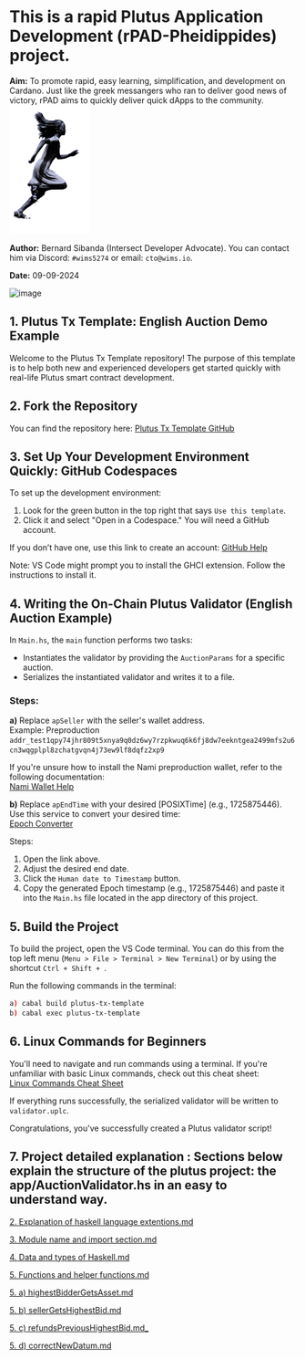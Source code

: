 # This is a rapid Plutus Application Development (rPAD-Pheidippides) project.

**Aim:** To promote rapid, easy learning, simplification, and development on Cardano. Just like the greek messangers who ran to deliver good news of victory, rPAD aims to quickly deliver quick dApps to the community.
![alt text](WhatsApp_Image_2024-09-09_at_14.38.56-removebg-preview.png)

**Author:** Bernard Sibanda (Intersect Developer Advocate). You can contact him via Discord: `#wims5274` or email: `cto@wims.io`.

**Date:** 09-09-2024

![image](https://github.com/user-attachments/assets/81636f94-ae64-401e-bbcc-296e000020e1)


## 1. Plutus Tx Template: English Auction Demo Example

Welcome to the Plutus Tx Template repository! The purpose of this template is to help both new and experienced developers get started quickly with real-life Plutus smart contract development.

## 2. Fork the Repository

You can find the repository here: [Plutus Tx Template GitHub](https://github.com/besiwims/plutus-tx-template/tree/dev)

## 3. Set Up Your Development Environment Quickly: GitHub Codespaces

To set up the development environment:

1. Look for the green button in the top right that says `Use this template`. 
2. Click it and select "Open in a Codespace." You will need a GitHub account. 

If you don’t have one, use this link to create an account: [GitHub Help](https://coxygen.co/user-help/github/)

Note: VS Code might prompt you to install the GHCI extension. Follow the instructions to install it.

## 4. Writing the On-Chain Plutus Validator (English Auction Example)

In `Main.hs`, the `main` function performs two tasks:

- Instantiates the validator by providing the `AuctionParams` for a specific auction.
- Serializes the instantiated validator and writes it to a file.

### Steps:

**a)** Replace `apSeller` with the seller's wallet address.  
Example: Preproduction  
`addr_test1qpy74jhr809t5xnya9q0dz6wy7rzpkwuq6k6fj8dw7eekntgea2499mfs2u6cn3wqgplpl8zchatgvqn4j73ew9lf8dqfz2xp9`

If you're unsure how to install the Nami preproduction wallet, refer to the following documentation:  
[Nami Wallet Help](https://github.com/wimsio/coxygen/wiki/3.-Nami-Wallet-on-Chrome-browser-by-Mugdor-Mary-29%E2%80%9004%E2%80%902024)

**b)** Replace `apEndTime` with your desired [POSIXTime] (e.g., 1725875446). Use this service to convert your desired time:  
[Epoch Converter](https://www.epochconverter.com/)

Steps:
1. Open the link above.
2. Adjust the desired end date.
3. Click the `Human date to Timestamp` button.
4. Copy the generated Epoch timestamp (e.g., 1725875446) and paste it into the `Main.hs` file located in the app directory of this project.

## 5. Build the Project

To build the project, open the VS Code terminal. You can do this from the top left menu (`Menu > File > Terminal > New Terminal`) or by using the shortcut `Ctrl + Shift + `.

Run the following commands in the terminal:

```bash
a) cabal build plutus-tx-template
b) cabal exec plutus-tx-template
```

## 6. Linux Commands for Beginners

You'll need to navigate and run commands using a terminal. If you're unfamiliar with basic Linux commands, check out this cheat sheet:  
[Linux Commands Cheat Sheet](https://www.geeksforgeeks.org/linux-commands-cheat-sheet/)

If everything runs successfully, the serialized validator will be written to `validator.uplc`.

Congratulations, you've successfully created a Plutus validator script!

## 7. Project detailed explanation : Sections below explain the structure of the plutus project: the app/AuctionValidator.hs in an easy to understand way.

[2. Explanation of haskell language extentions.md](https://github.com/besiwims/plutus-tx-template/blob/main/2.%20Explanation%20of%20haskell%20language%20extentions.md)

[3. Module name and import section.md](https://github.com/besiwims/plutus-tx-template/blob/main/3.%20Module%20name%20and%20import%20section.md)

[4. Data and types of Haskell.md](https://github.com/besiwims/plutus-tx-template/blob/main/4.%20Data%20and%20types%20of%20Haskell.md)

[5. Functions and helper functions.md](https://github.com/besiwims/plutus-tx-template/blob/main/5.%20Functions%20and%20helper%20functions.md)

[5. a) highestBidderGetsAsset.md](https://github.com/besiwims/plutus-tx-template/blob/main/highestBidderGetsAsset%20.md)

[5. b) sellerGetsHighestBid.md](https://github.com/besiwims/plutus-tx-template/blob/main/sellerGetsHighestBid.md)

[5. c) refundsPreviousHighestBid.md_]()

[5. d) correctNewDatum.md](https://github.com/besiwims/plutus-tx-template/blob/main/5.%20d%20correctNewDatum.md)
